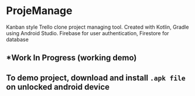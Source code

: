 # ProjeManage
Kanban style Trello clone project managing tool. Created with Kotlin, Gradle using Android Studio. Firebase for user authentication, Firestore for database

## *Work In Progress (working demo)

## To demo project, download and install ```.apk file``` on unlocked android device

